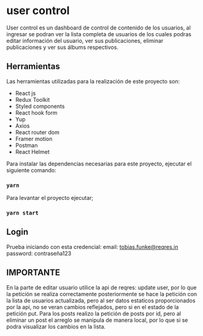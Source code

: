 # user control

User control es un dashboard de control de contenido de los usuarios, al ingresar se podran ver la lista completa de usuarios de los cuales podras editar información del usuario, ver sus publicaciones, eliminar publicaciones y ver sus álbums respectivos.

## Herramientas
Las herramientas utilizadas para la realización de este proyecto son:
- React js
- Redux Toolkit
- Styled components
- React hook form
- Yup
- Axios
- React router dom
- Framer motion
- Postman
- React Helmet

Para instalar las dependencias necesarias para este proyecto, ejecutar el siguiente comando:

### `yarn`

Para levantar el proyecto ejecutar;
 
 ### `yarn start`
 
 ## Login
 
 Prueba iniciando con esta credencial:
 email: tobias.funke@reqres.in
 password: contraseña123

## IMPORTANTE

En la parte de editar usuario utilice la api de reqres: update user, por lo que la petición se realiza correctamente posteriormente se hace la petición con la lista de usuarios actualizada, pero al ser datos estaticos proporcionados por la api, no se veran cambios reflejados, pero si en el estado de la petición put.
Para los posts realizo la petición de posts por id, pero al eliminar un post el arreglo se manipula de manera local, por lo que si se podra visualizar los cambios en la lista.
